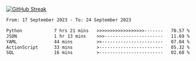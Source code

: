 [![GitHub Streak](https://streak-stats.demolab.com?user=renren-017&theme=sea&hide_border=true&background=DD272700)](https://git.io/streak-stats)

<!--START_SECTION:waka-->

```txt
From: 17 September 2023 - To: 24 September 2023

Python            7 hrs 21 mins   >>>>>>>>>>>>>>>>>>-------   70.57 %
JSON              1 hr 13 mins    >>>----------------------   11.69 %
YAML              44 mins         >>-----------------------   07.04 %
ActionScript      33 mins         >------------------------   05.32 %
SQL               16 mins         >------------------------   02.68 %
```

<!--END_SECTION:waka-->
